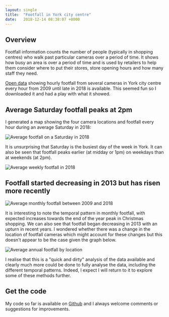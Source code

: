 ```yaml
---
layout: single
title:  "Footfall in York city centre"
date:   2018-12-14 08:38:07 +0000
---
```

## Overview

Footfall information counts the number of people (typically in shopping centres) who walk past particular cameras over a period of time. It shows how busy an area is over a period of time and is used by retailers to help them consider where to put their stores, store opening hours and how many staff they need.

[Open data](https://data.gov.uk/dataset/6449d8f5-76e7-4aff-bfb1-46d46542a56c/footfall) showing hourly footfall from several cameras in York city centre every hour from 2009 until late in 2018 is available. This seemed fun so I downloaded it and had a play with what it showed.

## Average Saturday footfall peaks at 2pm

I generated a map showing the four camera locations and footfall every hour during an average Saturday in 2018:

![Average footfall on a Saturday in 2018]({{site.url}}/assets/York_footfall.gif)

It is unsurprising that Saturday is the busiest day of the week in York. It can also be seen that footfall peaks earlier (at midday or 1pm) on weekdays than at weekends (at 2pm).

![Average weekly footfall in 2018]({{site.url}}/assets/Footfall_Hour_weekday_2018.png)

## Footfall started decreasing in 2013 but has risen more recently

![Average monthly footfall between 2009 and 2018]({{site.url}}/assets/Footfall_Average_yearly_monthly.png)

It is interesting to note the temporal pattern in monthly footfall, with expected increases towards the end of the year peak in Christmas shopping. We can also see that footfall began decreasing in 2013 with an upturn in recent years. I wondered whether there was a change in the location of footfall cameras which might account for these changes but this doesn&#39;t appear to be the case given the graph below.

![Average annual footfall by location]({{site.url}}/assets/Footfall_Average_yearly_location.png)

I realise that this is a &quot;quick and dirty&quot; analysis of the data available and clearly much more could be done to fully analyse the data, including the different temporal patterns. Indeed, I expect I will return to it to explore some of these methods further.

## Get the code

My code so far is available on [Github](https://github.com/gaskyk/footfall) and I always welcome comments or suggestions for improvements.
